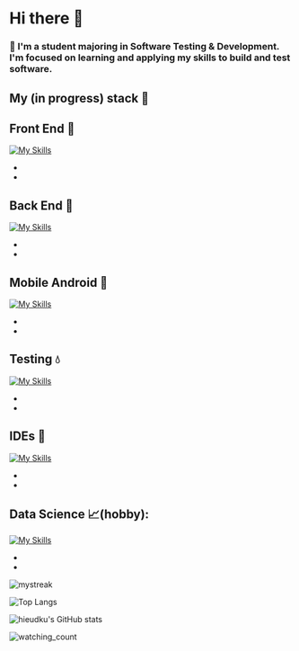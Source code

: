 # Hi there 👋

<!--
**hieudku/hieuDku** is a ✨ _special_ ✨ repository because its `README.md` (this file) appears on your GitHub profile.

Here are some ideas to get you started:
-->
### 🔭 I'm a student majoring in Software Testing & Development. I'm focused on learning and applying my skills to build and test software.

## My (in progress) stack :open_file_folder:
  
## Front End :gift: 
      
[![My Skills](https://skillicons.dev/icons?i=js,react,html,css)](https://skillicons.dev)

-
-

## Back End :electric_plug: 
      
[![My Skills](https://skillicons.dev/icons?i=java,cs,dotnet,nodejs)](https://skillicons.dev)

-
-

## Mobile Android :moyai:
      
[![My Skills](https://skillicons.dev/icons?i=androidstudio,java,gradle)](https://skillicons.dev)

-
-

## Testing :droplet:
      
[![My Skills](https://skillicons.dev/icons?i=nodejs,selenium)](https://skillicons.dev)

-
-

## IDEs :hammer:
      
[![My Skills](https://skillicons.dev/icons?i=visualstudio,vscode,androidstudio,unity,anaconda)](https://skillicons.dev)

-
-

## Data Science :chart_with_upwards_trend:(hobby):
      
[![My Skills](https://skillicons.dev/icons?i=,r,py)](https://skillicons.dev)

-
-


<img src="https://github-readme-streak-stats.herokuapp.com/?user=hieudku&theme=tokyonight" alt="mystreak"/>

![Top Langs](https://github-readme-stats.vercel.app/api?username=hieudku&theme=algolia&show_icons=true)
  
![hieudku's GitHub stats](https://github-readme-stats.vercel.app/api/top-langs?username=hieudku&hide=html,scss,stylus,blade,jupyter%20notebook,python,css,shell,batchfile,dockerfile,typescript&theme=algolia&show_icons=true)
  
<img src="https://widgetbite.com/stats/hieudku" alt="watching_count" />


  



